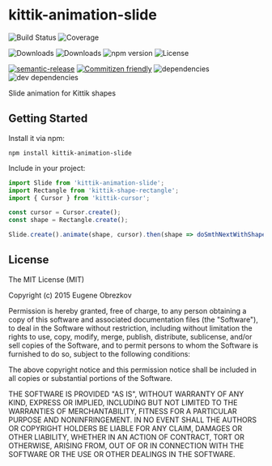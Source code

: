 # kittik-animation-slide

![Build Status](https://img.shields.io/travis/kittikjs/animation-slide.svg)
![Coverage](https://img.shields.io/coveralls/kittikjs/animation-slide.svg)

![Downloads](https://img.shields.io/npm/dm/kittik-animation-slide.svg)
![Downloads](https://img.shields.io/npm/dt/kittik-animation-slide.svg)
![npm version](https://img.shields.io/npm/v/kittik-animation-slide.svg)
![License](https://img.shields.io/npm/l/kittik-animation-slide.svg)

[![semantic-release](https://img.shields.io/badge/%20%20%F0%9F%93%A6%F0%9F%9A%80-semantic--release-e10079.svg)](https://github.com/semantic-release/semantic-release)
[![Commitizen friendly](https://img.shields.io/badge/commitizen-friendly-brightgreen.svg)](http://commitizen.github.io/cz-cli/)
![dependencies](https://img.shields.io/david/kittikjs/animation-slide.svg)
![dev dependencies](https://img.shields.io/david/dev/kittikjs/animation-slide.svg)

Slide animation for Kittik shapes

## Getting Started

Install it via npm:

```shell
npm install kittik-animation-slide
```

Include in your project:

```javascript
import Slide from 'kittik-animation-slide';
import Rectangle from 'kittik-shape-rectangle';
import { Cursor } from 'kittik-cursor';

const cursor = Cursor.create();
const shape = Rectangle.create();

Slide.create().animate(shape, cursor).then(shape => doSmthNextWithShape(shape));
```

## License

The MIT License (MIT)

Copyright (c) 2015 Eugene Obrezkov

Permission is hereby granted, free of charge, to any person obtaining a copy
of this software and associated documentation files (the "Software"), to deal
in the Software without restriction, including without limitation the rights
to use, copy, modify, merge, publish, distribute, sublicense, and/or sell
copies of the Software, and to permit persons to whom the Software is
furnished to do so, subject to the following conditions:

The above copyright notice and this permission notice shall be included in all
copies or substantial portions of the Software.

THE SOFTWARE IS PROVIDED "AS IS", WITHOUT WARRANTY OF ANY KIND, EXPRESS OR
IMPLIED, INCLUDING BUT NOT LIMITED TO THE WARRANTIES OF MERCHANTABILITY,
FITNESS FOR A PARTICULAR PURPOSE AND NONINFRINGEMENT. IN NO EVENT SHALL THE
AUTHORS OR COPYRIGHT HOLDERS BE LIABLE FOR ANY CLAIM, DAMAGES OR OTHER
LIABILITY, WHETHER IN AN ACTION OF CONTRACT, TORT OR OTHERWISE, ARISING FROM,
OUT OF OR IN CONNECTION WITH THE SOFTWARE OR THE USE OR OTHER DEALINGS IN THE
SOFTWARE.
